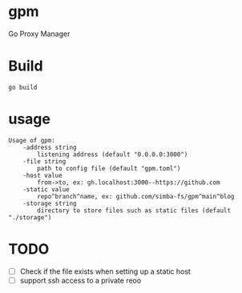 # gpm
Go Proxy Manager

# Build
```
go build
```

# usage
```
Usage of gpm:
    -address string
        listening address (default "0.0.0.0:3000")
    -file string
        path to config file (default "gpm.toml")
    -host value
        from->to, ex: gh.localhost:3000--https://github.com
    -static value
        repo^branch^name, ex: github.com/simba-fs/gpm^main^blog
    -storage string
        directory to store files such as static files (default "./storage")
```

# TODO 
- [ ] Check if the file exists when setting up a static host
- [ ] support ssh access to a private reoo
